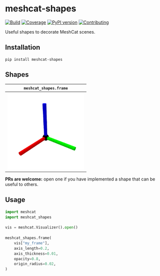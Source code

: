 # meshcat-shapes

[![Build](https://img.shields.io/github/workflow/status/stephane-caron/meshcat-shapes/CI)](https://github.com/stephane-caron/meshcat-shapes/actions)
[![Coverage](https://coveralls.io/repos/github/stephane-caron/meshcat-shapes/badge.svg?branch=master)](https://coveralls.io/github/stephane-caron/meshcat-shapes?branch=master)
[![PyPI version](https://img.shields.io/pypi/v/meshcat-shapes)](https://pypi.org/project/meshcat-shapes/)
[![Contributing](https://img.shields.io/badge/PRs-welcome-green.svg)](https://github.com/stephane-caron/meshcat-shapes/tree/master/CONTRIBUTING.md)

Useful shapes to decorate MeshCat scenes.

## Installation

```console
pip install meshcat-shapes
```

## Shapes

| ``meshcat_shapes.frame`` |
|--------------------------|
| <img src="https://github.com/stephane-caron/meshcat-shapes/raw/main/gallery/frame.png" width="250"> |

**PRs are welcome:** open one if you have implemented a shape that can be useful to others.

## Usage

```python
import meshcat
import meshcat_shapes

vis = meshcat.Visualizer().open()

meshcat_shapes.frame(
    vis["my_frame"],
    axis_length=0.2,
    axis_thickness=0.01,
    opacity=0.8,
    origin_radius=0.02,
)
```

